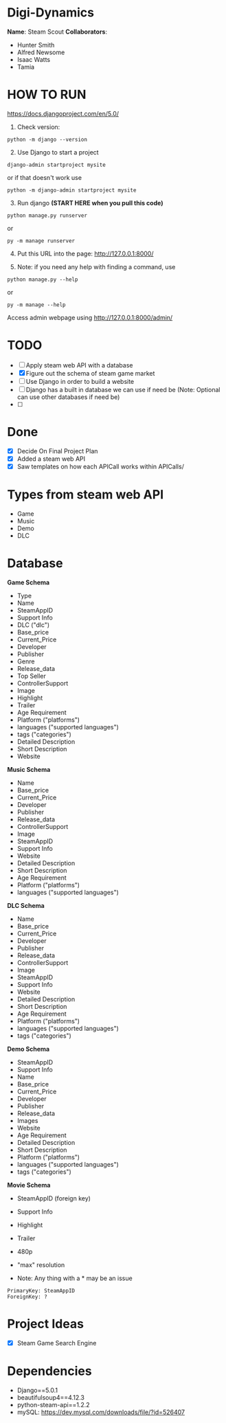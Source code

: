 # Digi-Dynamics
**Name**: Steam Scout 
**Collaborators**:  
- Hunter Smith
- Alfred Newsome
- Isaac Watts
- Tamia

# HOW TO RUN
<a href="https://docs.djangoproject.com/en/5.0/">https://docs.djangoproject.com/en/5.0/ </a>

1) Check version:
  ```
  python -m django --version
  ```
2) Use Django to start a project
  ```
  django-admin startproject mysite
  ```
  or if that doesn't work use  
  ```
  python -m django-admin startproject mysite
  ```
3) Run django **(START HERE when you pull this code)**
  ```
  python manage.py runserver
  ```
  or 
  ```
  py -m manage runserver
  ```
4) Put this URL into the page:
  <a href = "http://127.0.0.1:8000/">http://127.0.0.1:8000/</a>

5) Note: if you need any help with finding a command, use
```
python manage.py --help
```
or 
```
py -m manage --help
```
Access admin webpage using <a href="http://127.0.0.1:8000/admin/">http://127.0.0.1:8000/admin/</a>
# TODO
- [ ] Apply steam web API with a database
- [X] Figure out the schema of steam game market
- [ ] Use Django in order to build a website
- [ ] Django has a built in database we can use if need be (Note: Optional can use other databases if need be)
- [ ] 

# Done
- [x] Decide On Final Project Plan
- [x] Added a steam web API
- [x] Saw templates on how each APICall works within APICalls/

# Types from steam web API
<ul>
  <li>Game</li>
  <li>Music</li>
  <li>Demo</li>
  <li>DLC</li>
</ul>

# Database
<b>Game Schema</b>
- Type
- Name
- SteamAppID
- Support Info
- DLC ("dlc")
- Base_price
- Current_Price
- Developer 
- Publisher
- Genre
- Release_data
- Top Seller
- ControllerSupport
- Image
- Highlight
- Trailer
- Age Requirement
- Platform ("platforms")
- languages ("supported languages") 
- tags ("categories") 
- Detailed Description
- Short Description
- Website


<b>Music Schema</b>
- Name
- Base_price
- Current_Price
- Developer 
- Publisher
- Release_data
- ControllerSupport
- Image
- SteamAppID
- Support Info
- Website
- Detailed Description
- Short Description
- Age Requirement
- Platform ("platforms")
- languages ("supported languages")

<b>DLC Schema</b>

- Name
- Base_price
- Current_Price
- Developer 
- Publisher
- Release_data
- ControllerSupport
- Image
- SteamAppID
- Support Info
- Website
- Detailed Description
- Short Description
- Age Requirement
- Platform ("platforms")
- languages ("supported languages") 
- tags ("categories") 


<b>Demo Schema</b>
- SteamAppID
- Support Info
- Name
- Base_price
- Current_Price
- Developer 
- Publisher
- Release_data
- Images
- Website
- Age Requirement
- Detailed Description
- Short Description
- Platform ("platforms")
- languages ("supported languages") 
- tags ("categories") 


<b>Movie Schema</b>
- SteamAppID (foreign key)
- Support Info
- Highlight
- Trailer
- 480p
- "max" resolution


- Note: Any thing with a * may be an issue 

```
PrimaryKey: SteamAppID
ForeignKey: ?
```
# Project Ideas
- [x] Steam Game Search Engine

# Dependencies
- Django==5.0.1
- beautifulsoup4==4.12.3
- python-steam-api==1.2.2
- mySQL: https://dev.mysql.com/downloads/file/?id=526407 
